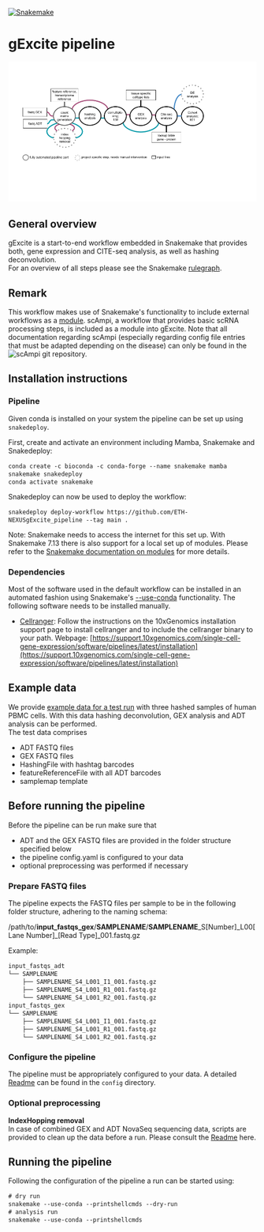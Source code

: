 [![Snakemake](https://img.shields.io/badge/snakemake-≥6.12.1-brightgreen.svg?style=flat)](https://snakemake.readthedocs.io)

# gExcite pipeline

![Workflow Figure](https://github.com/ETH-NEXUS/gExcite_pipeline/blob/main/images/Workflow_Figure_gExcite.png)

## General overview

gExcite is a start-to-end workflow embedded in Snakemake that provides both, gene expression and CITE-seq analysis, as well as hashing deconvolution.  
For an overview of all steps please see the Snakemake [rulegraph](https://github.com/ETH-NEXUS/gExcite_pipeline/blob/update_doc/images/gExcite_pipeline_rulegraph.png).

## Remark

This workflow makes use of Snakemake's functionality to include external workflows as a [module](https://snakemake.readthedocs.io/en/stable/snakefiles/modularization.html#snakefiles-modules). 
scAmpi, a workflow that provides basic scRNA processing steps, is included as a module into gExcite. Note that all documentation regarding scAmpi (especially regarding config file entries that must be adapted depending on the disease) can only be found in the ![scAmpi](https://github.com/ETH-NEXUS/scAmpi_single_cell_RNA) git repository. 

## Installation instructions

### Pipeline

Given conda is installed on your system the pipeline can be set up using `snakedeploy`.

First, create and activate an environment including Mamba, Snakemake and Snakedeploy:

```
conda create -c bioconda -c conda-forge --name snakemake mamba snakemake snakedeploy
conda activate snakemake
```

Snakedeploy can now be used to deploy the workflow:

```
snakedeploy deploy-workflow https://github.com/ETH-NEXUSgExcite_pipeline --tag main .
```

Note: Snakemake needs to access the internet for this set up. With Snakemake 7.13 there is also support for a local set up of modules. Please refer to the [Snakemake documentation on modules](https://snakemake.readthedocs.io/en/stable/snakefiles/modularization.html#modules) for more details.

### Dependencies

Most of the software used in the default workflow can be installed in an automated fashion using Snakemake's [--use-conda](https://snakemake.readthedocs.io/en/stable/snakefiles/deployment.html#integrated-package-management) functionality.
The following software needs to be installed manually.

- [Cellranger](https://support.10xgenomics.com/single-cell-gene-expression/software/pipelines/latest/what-is-cell-ranger): Follow the instructions on the 10xGenomics installation support page to install cellranger and to include the cellranger binary to your path.
Webpage: [https://support.10xgenomics.com/single-cell-gene-expression/software/pipelines/latest/installation](https://support.10xgenomics.com/single-cell-gene-expression/software/pipelines/latest/installation)

## Example data

We provide [example data for a test run](https://drive.google.com/drive/folders/14clt2_E_P0-HEXlJwH1fHCk5KhpPpxMc?usp=share_link) with three hashed samples of human PBMC cells. With this data hashing deconvolution, GEX analysis and ADT analysis can be performed.  
The test data comprises

- ADT FASTQ files
- GEX FASTQ files
- HashingFile with hashtag barcodes
- featureReferenceFile with all ADT barcodes
- samplemap template

## Before running the pipeline

Before the pipeline can be run make sure that

- ADT and the GEX FASTQ files are provided in the folder structure specified below
- the pipeline config.yaml is configured to your data
- optional preprocessing was performed if necessary

### Prepare FASTQ files

The pipeline expects the FASTQ files per sample to be in the following folder structure, adhering to the naming schema:

/path/to/**input_fastqs_gex**/**SAMPLENAME**/**SAMPLENAME**\_S[Number]\_L00[Lane Number]\_[Read Type]\_001.fastq.gz  

Example:

```
input_fastqs_adt
└── SAMPLENAME
    ├── SAMPLENAME_S4_L001_I1_001.fastq.gz
    ├── SAMPLENAME_S4_L001_R1_001.fastq.gz
    └── SAMPLENAME_S4_L001_R2_001.fastq.gz
input_fastqs_gex
└── SAMPLENAME
    ├── SAMPLENAME_S4_L001_I1_001.fastq.gz
    ├── SAMPLENAME_S4_L001_R1_001.fastq.gz
    └── SAMPLENAME_S4_L001_R2_001.fastq.gz
```

### Configure the pipeline

The pipeline must be appropriately configured to your data. A detailed [Readme](config/README.md) can be found in the `config` directory.

### Optional preprocessing

**IndexHopping removal**  
In case of combined GEX and ADT NovaSeq sequencing data, scripts are provided to clean up the data before a run. Please consult the [Readme](workflow/scripts/index_hopping_removal/README.md) here.

## Running the pipeline

Following the configuration of the pipeline a run can be started using:

```
# dry run
snakemake --use-conda --printshellcmds --dry-run
# analysis run
snakemake --use-conda --printshellcmds
```
